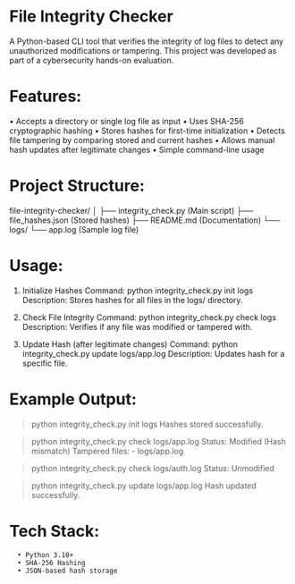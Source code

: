 # File Integrity Checker

A Python-based CLI tool that verifies the integrity of log files to detect any unauthorized modifications or tampering.
This project was developed as part of a cybersecurity hands-on evaluation.

# Features: 
• Accepts a directory or single log file as input 
• Uses SHA-256 cryptographic hashing 
• Stores hashes for first-time initialization 
• Detects file tampering by comparing stored and current hashes 
• Allows manual hash updates after legitimate changes 
• Simple command-line usage  

# Project Structure:
file-integrity-checker/
│
├── integrity_check.py (Main script)
├── file_hashes.json (Stored hashes)
├── README.md (Documentation)
└── logs/
    └── app.log (Sample log file)

# Usage: 
1. Initialize Hashes 
        Command: python integrity_check.py init logs 
        Description: Stores hashes for all files in the logs/ directory. 

2. Check File Integrity 
        Command: python integrity_check.py check logs 
        Description: Verifies if any file was modified or tampered with. 

3. Update Hash (after legitimate changes) 
       Command: python integrity_check.py update logs/app.log 
       Description: Updates hash for a specific file. 

# Example Output: 

> python integrity_check.py init logs 
Hashes stored successfully. 

> python integrity_check.py check logs/app.log 
Status: Modified (Hash mismatch) 
Tampered files: 
     - logs/app.log
 
> python integrity_check.py check logs/auth.log 
Status: Unmodified 

> python integrity_check.py update logs/app.log 
Hash updated successfully. 

# Tech Stack: 
      • Python 3.10+ 
      • SHA-256 Hashing 
      • JSON-based hash storage 
